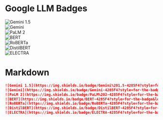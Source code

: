 # Google LLM Badges

![Gemini 1.5](https://img.shields.io/badge/Gemini%201.5-4285F4?style=for-the-badge&logo=google&logoColor=white)  
![Gemini](https://img.shields.io/badge/Gemini-4285F4?style=for-the-badge&logo=google&logoColor=white)  
![PaLM 2](https://img.shields.io/badge/PaLM%202-4285F4?style=for-the-badge&logo=google&logoColor=white)  
![BERT](https://img.shields.io/badge/BERT-4285F4?style=for-the-badge&logo=tensorflow&logoColor=white)  
![RoBERTa](https://img.shields.io/badge/RoBERTa-4285F4?style=for-the-badge&logo=tensorflow&logoColor=white)  
![DistilBERT](https://img.shields.io/badge/DistilBERT-4285F4?style=for-the-badge&logo=tensorflow&logoColor=white)  
![ELECTRA](https://img.shields.io/badge/ELECTRA-4285F4?style=for-the-badge&logo=tensorflow&logoColor=white)

# Markdown

```markdown
![Gemini 1.5](https://img.shields.io/badge/Gemini%201.5-4285F4?style=for-the-badge&logo=google&logoColor=white)  
![Gemini](https://img.shields.io/badge/Gemini-4285F4?style=for-the-badge&logo=google&logoColor=white)  
![PaLM 2](https://img.shields.io/badge/PaLM%202-4285F4?style=for-the-badge&logo=google&logoColor=white)  
![BERT](https://img.shields.io/badge/BERT-4285F4?style=for-the-badge&logo=tensorflow&logoColor=white)  
![RoBERTa](https://img.shields.io/badge/RoBERTa-4285F4?style=for-the-badge&logo=tensorflow&logoColor=white)  
![DistilBERT](https://img.shields.io/badge/DistilBERT-4285F4?style=for-the-badge&logo=tensorflow&logoColor=white)  
![ELECTRA](https://img.shields.io/badge/ELECTRA-4285F4?style=for-the-badge&logo=tensorflow&logoColor=white)
```
